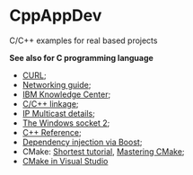 # CppAppDev
C/C++ examples for real based projects

**See also for C programming language**
- [CURL](https://curl.haxx.se/libcurl/c/libcurl-tutorial.html);
- [Networking guide](https://masandilov.ru/network/guide_to_network_programming);
- [IBM Knowledge Center](https://www.ibm.com/support/knowledgecenter/ssw_ibm_i_72/rzab6/xacceptboth.htm);
- [C/C++ linkage](https://habr.com/ru/company/jugru/blog/506104/);
- [IP Multicast details](https://habr.com/ru/post/141021/);
- [The Windows socket 2](https://www.winsocketdotnetworkprogramming.com/winsock2programming/winsock2advancedmulticast9chap.html);
- [C++ Reference](https://en.cppreference.com/w/);
- [Dependency injection via Boost](https://habr.com/ru/company/infopulse/blog/248879/);
- CMake: [Shortest tutorial](https://riptutorial.com/Download/cmake.pdf), [Mastering CMake](https://lrita.github.io/images/posts/cplusplus/mastering-cmake.pdf);
- [CMake in Visual Studio](https://github.com/MicrosoftDocs/cpp-docs/blob/master/docs/build/cmake-projects-in-visual-studio.md)
